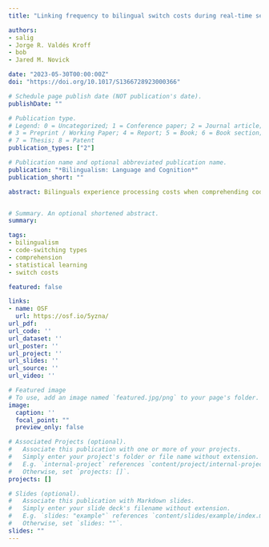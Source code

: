 ```yaml
---
title: "Linking frequency to bilingual switch costs during real-time sentence comprehension"

authors:
- salig
- Jorge R. Valdés Kroff
- bob
- Jared M. Novick

date: "2023-05-30T00:00:00Z"
doi: "https://doi.org/10.1017/S1366728923000366"

# Schedule page publish date (NOT publication's date).
publishDate: ""

# Publication type.
# Legend: 0 = Uncategorized; 1 = Conference paper; 2 = Journal article;
# 3 = Preprint / Working Paper; 4 = Report; 5 = Book; 6 = Book section;
# 7 = Thesis; 8 = Patent
publication_types: ["2"]

# Publication name and optional abbreviated publication name.
publication: "*Bilingualism: Language and Cognition*"
publication_short: ""

abstract: Bilinguals experience processing costs when comprehending code-switches, yet the magnitude of the cost fluctuates depending on numerous factors. We tested whether switch costs vary based on the frequency of different types of code-switches, as estimated from natural corpora of bilingual speech and text. Spanish-English bilinguals in the U.S. read single-language and code-switched sentences in a self-paced task. Sentence regions containing code-switches were read more slowly than single-language control regions, consistent with the idea that integrating a code-switch poses a processing challenge. Crucially, more frequent code-switches elicited significantly smaller costs both within and across most classes of switch types (e.g., within verb phrases and when comparing switches at verb-phrase and noun-phrase sites). The results suggest that, in addition to learning distributions of syntactic and semantic patterns, bilinguals develop finely tuned expectations about code-switching behavior—representing one reason why code-switching in naturalistic contexts may not be particularly costly.


# Summary. An optional shortened abstract.
summary:

tags:
- bilingualism
- code-switching types
- comprehension
- statistical learning
- switch costs

featured: false

links:
- name: OSF
  url: https://osf.io/5yzna/
url_pdf: 
url_code: ''
url_dataset: ''
url_poster: ''
url_project: ''
url_slides: ''
url_source: ''
url_video: ''

# Featured image
# To use, add an image named `featured.jpg/png` to your page's folder. 
image:
  caption: ''
  focal_point: ""
  preview_only: false

# Associated Projects (optional).
#   Associate this publication with one or more of your projects.
#   Simply enter your project's folder or file name without extension.
#   E.g. `internal-project` references `content/project/internal-project/index.md`.
#   Otherwise, set `projects: []`.
projects: []

# Slides (optional).
#   Associate this publication with Markdown slides.
#   Simply enter your slide deck's filename without extension.
#   E.g. `slides: "example"` references `content/slides/example/index.md`.
#   Otherwise, set `slides: ""`.
slides: ""
---
```



